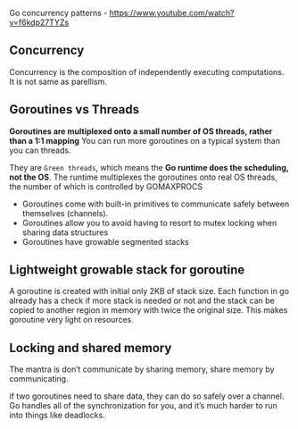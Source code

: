 
Go concurrency patterns - https://www.youtube.com/watch?v=f6kdp27TYZs

## Concurrency

Concurrency is the composition of independently executing computations.
It is not same as parellism.

## Goroutines vs Threads

**Goroutines are multiplexed onto a small number of OS threads, rather than a 1:1 mapping**
You can run more goroutines on a typical system than you can threads.

They are `Green threads`, which means the **Go runtime does the scheduling, not the OS**. 
The runtime multiplexes the goroutines onto real OS threads, the number of which is controlled by GOMAXPROCS

* Goroutines come with built-in primitives to communicate safely between themselves (channels).
* Goroutines allow you to avoid having to resort to mutex locking when sharing data structures
* Goroutines have growable segmented stacks

## Lightweight growable stack for goroutine

A goroutine is created with initial only 2KB of stack size. Each function in go already has a check if more stack is needed or not and the stack can be copied to another region in memory with twice the original size. This makes goroutine very light on resources.



## Locking and shared memory

The mantra is don’t communicate by sharing memory, share memory by communicating.

if two goroutines need to share data, they can do so safely over a channel. Go handles all of the synchronization for you, and it’s much harder to run into things like deadlocks.


